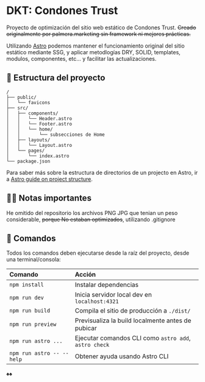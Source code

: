 # DKT: Condones Trust

Proyecto de optimización del sitio web estático de Condones Trust. ~~Creado originalmente por palmera.marketing sin framework ni mejores prácticas.~~

Utilizando [Astro](https://astro.build/) podemos mantener el funcionamiento original del sitio estático mediante SSG, y aplicar metodlogías DRY, SOLID, templates, modulos, componentes, etc… y facilitar las actualizaciones.

## 🚀 Estructura del proyecto

```text
/
├── public/
│   └── favicons
├── src/
│   ├── components/
│   │   └── Header.astro
│   │   └── Footer.astro
│   │   └── home/
│   │       └── subsecciones de Home
│   ├── layouts/
│   │   └── Layout.astro
│   └── pages/
│       └── index.astro
└── package.json
```
Para saber más sobre la estructura de directorios de un projecto en Astro, ir a [Astro guide on project structure](https://docs.astro.build/en/basics/project-structure/).

## 📜:scroll: Notas importantes

He omitido del repositorio los archivos PNG JPG que tenian un peso considerable, ~~porque No estaban optimizados~~, utilizando .gitignore

## 🧞 Comandos

Todos los comandos deben ejecutarse desde la raíz del proyecto, desde una terminal/consola:

| Comando                   | Acción                                                |
| :------------------------ | :---------------------------------------------------- |
| `npm install`             | Instalar dependencias                                 |
| `npm run dev`             | Inicia servidor local dev en `localhost:4321`         |
| `npm run build`           | Compila el sitio de producción a `./dist/`            |
| `npm run preview`         | Previsualiza la build localmente antes de pubicar     |
| `npm run astro ...`       | Ejecutar comandos CLI como `astro add`, `astro check` |
| `npm run astro -- --help` | Obtener ayuda usando Astro CLI                        |


♠️:spades: